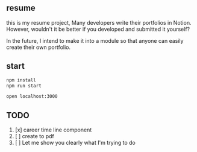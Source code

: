 ## resume

this is my resume project, Many developers write their portfolios in Notion. However, wouldn't it be better if you developed and submitted it yourself?

In the future, I intend to make it into a module so that anyone can easily create their own portfolio.

## start

```bash
npm install
npm run start

open localhost:3000
```

## TODO

1. [x] career time line component
2. [ ] create to pdf
3. [ ] Let me show you clearly what I'm trying to do
